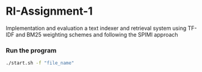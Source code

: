 # RI-Assignment-1
Implementation and evaluation a text indexer and retrieval system using TF-IDF and BM25 weighting schemes and following the SPIMI approach

### Run the program

```bash
./start.sh -f "file_name"
```